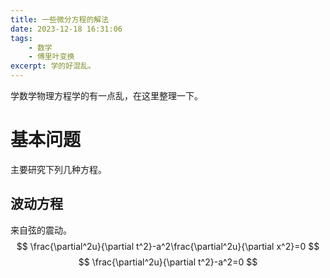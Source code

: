 ```yaml
---
title: 一些微分方程的解法
date: 2023-12-18 16:31:06
tags: 
    - 数学
    - 傅里叶变换 
excerpt: 学的好混乱。
---
```

学数学物理方程学的有一点乱，在这里整理一下。

# 基本问题
主要研究下列几种方程。
## 波动方程
来自弦的震动。
$$
\frac{\partial^2u}{\partial t^2}-a^2\frac{\partial^2u}{\partial x^2}=0
$$
$$
\frac{\partial^2u}{\partial t^2}-a^2=0
$$